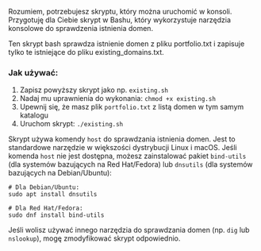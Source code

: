 Rozumiem, potrzebujesz skryptu, który można uruchomić w konsoli. Przygotuję dla Ciebie skrypt w Bashu, który wykorzystuje narzędzia konsolowe do sprawdzenia istnienia domen.

Ten skrypt bash sprawdza istnienie domen z pliku portfolio.txt i zapisuje tylko te istniejące do pliku existing_domains.txt.

### Jak używać:

1. Zapisz powyższy skrypt jako np. `existing.sh`
2. Nadaj mu uprawnienia do wykonania: `chmod +x existing.sh`
3. Upewnij się, że masz plik `portfolio.txt` z listą domen w tym samym katalogu
4. Uruchom skrypt: `./existing.sh`

Skrypt używa komendy `host` do sprawdzania istnienia domen. Jest to standardowe narzędzie w większości dystrybucji Linux i macOS. Jeśli komenda `host` nie jest dostępna, możesz zainstalować pakiet `bind-utils` (dla systemów bazujących na Red Hat/Fedora) lub `dnsutils` (dla systemów bazujących na Debian/Ubuntu):

```
# Dla Debian/Ubuntu:
sudo apt install dnsutils

# Dla Red Hat/Fedora:
sudo dnf install bind-utils
```

Jeśli wolisz używać innego narzędzia do sprawdzania domen (np. `dig` lub `nslookup`), mogę zmodyfikować skrypt odpowiednio.